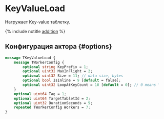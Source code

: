 # KeyValueLoad

Нагружает Key-value таблетку.

{% include notitle [addition](../_includes/addition.md) %}

## Конфигурация актора {#options}

```proto
message TKeyValueLoad {
    message TWorkerConfig {
        optional string KeyPrefix = 1;
        optional uint32 MaxInFlight = 2;
        optional uint32 Size = 11; // data size, bytes
        optional bool IsInline = 9 [default = false];
        optional uint32 LoopAtKeyCount = 10 [default = 0]; // 0 means "do not loop"
    }
    optional uint64 Tag = 1;
    optional uint64 TargetTabletId = 2;
    optional uint32 DurationSeconds = 5;
    repeated TWorkerConfig Workers = 7;
}
```
